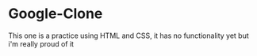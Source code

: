 # Google-Clone
This one is a practice using HTML and CSS, it has no functionality yet but i'm really proud of it
